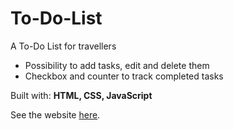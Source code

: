 # To-Do-List

A To-Do List for travellers  

* Possibility to add tasks, edit and delete them  
* Checkbox and counter to track completed tasks

Built with: **HTML, CSS, JavaScript**  

See the website 
<a href="https://ansocab.github.io/to-do-list/" target="_blank">here</a>.
